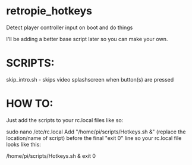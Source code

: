 # retropie_hotkeys
Detect player controller input on boot and do things

I'll be adding a better base script later so you can make your own.

# SCRIPTS:

skip_intro.sh - skips video splashscreen when button(s) are pressed



# HOW TO: 

Just add the scripts to your rc.local files like so:

sudo nano /etc/rc.local
Add "/home/pi/scripts/Hotkeys.sh &" (replace the location/name of script) before the final "exit 0" line so your rc.local file looks like this:

/home/pi/scripts/Hotkeys.sh &
exit 0


